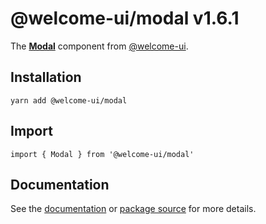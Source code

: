 # @welcome-ui/modal v1.6.1
  
The **[Modal](http://welcome-ui.com/components/modal)** component from [@welcome-ui](http://welcome-ui.com).

## Installation

    yarn add @welcome-ui/modal

## Import

    import { Modal } from '@welcome-ui/modal'

## Documentation

See the [documentation](http://welcome-ui.com/components/modal) or [package source](https://github.com/WTTJ/welcome-ui/tree/v1.6.1/packages/Modal) for more details.
